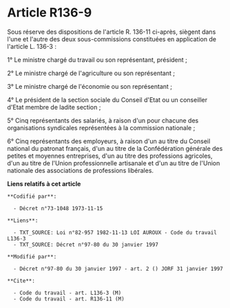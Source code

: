 # Article R136-9

Sous réserve des dispositions de l'article R. 136-11 ci-après, siègent dans l'une et l'autre des deux sous-commissions
constituées en application de l'article L. 136-3 : 

1° Le ministre chargé du travail ou son représentant, président ;

2° Le ministre chargé de l'agriculture ou son représentant ;

3° Le ministre chargé de l'économie ou son représentant ;

4° Le président de la section sociale du Conseil d'Etat ou un conseiller d'Etat membre de ladite section ; 

5° Cinq représentants des salariés, à raison d'un pour chacune des organisations syndicales représentées à la commission
nationale ;

6° Cinq représentants des employeurs, à raison d'un au titre du Conseil national du patronat français, d'un au titre de la
Confédération générale des petites et moyennes entreprises, d'un au titre des professions agricoles, d'un au titre de l'Union
professionnelle artisanale et d'un au titre de l'Union nationale des associations de professions libérales.

**Liens relatifs à cet article**

	**Codifié par**:

	  - Décret n°73-1048 1973-11-15

	**Liens**:

	  - TXT_SOURCE: Loi n°82-957 1982-11-13 LOI AUROUX - Code du travail L136-3
	  - TXT_SOURCE: Décret n°97-80 du 30 janvier 1997

	**Modifié par**:

	  - Décret n°97-80 du 30 janvier 1997 - art. 2 () JORF 31 janvier 1997

	**Cite**:

	  - Code du travail - art. L136-3 (M)
	  - Code du travail - art. R136-11 (M)
